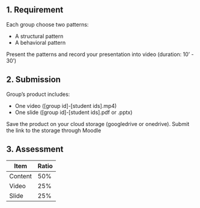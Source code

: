 ## 1. Requirement
Each group choose two patterns:
* A structural pattern
* A behavioral pattern

Present the patterns and record your presentation into video (duration: 10’ - 30’)
## 2. Submission
Group’s product includes:
* One video ([group id]-[student ids].mp4)
* One slide ([group id]-[student ids].pdf or .pptx)

Save the product on your cloud storage (googledrive or onedrive). Submit the link to the storage through Moodle

## 3. Assessment

| Item    | Ratio |
| ------- | ----- |
| Content |  50%  |
| Video   |  25%  |
| Slide   |  25%  |


